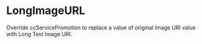 # LongImageURL
Override ccServicePromotion to replace a value of original Image URI value with Long Text Image URI. 
